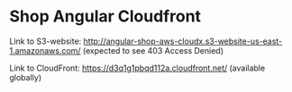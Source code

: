 # Shop Angular Cloudfront

Link to S3-website: http://angular-shop-aws-cloudx.s3-website-us-east-1.amazonaws.com/ (expected to see 403 Access Denied)

Link to CloudFront: https://d3q1g1pbqd112a.cloudfront.net/ (available globally)

